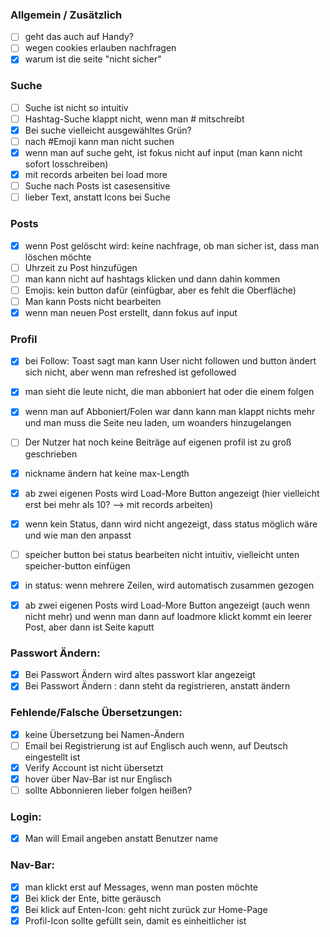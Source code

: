 ### Allgemein / Zusätzlich
- [ ] geht das auch auf Handy?
- [ ] wegen cookies erlauben nachfragen
- [x] warum ist die seite "nicht sicher"

### Suche
- [ ] Suche ist nicht so intuitiv
- [ ] Hashtag-Suche klappt nicht, wenn man # mitschreibt
- [x] Bei suche vielleicht ausgewähltes Grün?
- [ ] nach #Emoji kann man nicht suchen
- [x] wenn man auf suche geht, ist fokus nicht auf input (man kann nicht sofort losschreiben)
- [x] mit records arbeiten bei load more
- [ ] Suche nach Posts ist casesensitive
- [ ] lieber Text, anstatt Icons bei Suche

### Posts
- [x] wenn Post gelöscht wird: keine nachfrage, ob man sicher ist, dass man löschen möchte
- [ ] Uhrzeit zu Post hinzufügen
- [ ] man kann nicht auf hashtags klicken und dann dahin kommen
- [ ] Emojis: kein button dafür (einfügbar, aber es fehlt die Oberfläche)
- [ ] Man kann Posts nicht bearbeiten
- [x] wenn man neuen Post erstellt, dann fokus auf input

### Profil
- [x] bei Follow: Toast sagt man kann User nicht followen und button ändert sich nicht, aber wenn man refreshed ist gefollowed
- [x] man sieht die leute nicht, die man abboniert hat oder die einem folgen
- [x] wenn man auf Abboniert/Folen war dann kann man klappt nichts mehr und man muss die Seite neu laden, um woanders hinzugelangen
- [ ] Der Nutzer hat noch keine Beiträge auf eigenen profil ist zu groß geschrieben
- [x] nickname ändern hat keine max-Length
- [x] ab zwei eigenen Posts wird Load-More Button angezeigt (hier vielleicht erst bei mehr als 10? --> mit records arbeiten)
- [x] wenn kein Status, dann wird nicht angezeigt, dass status möglich wäre und wie man den anpasst
- [ ] speicher button bei status bearbeiten nicht intuitiv, vielleicht unten speicher-button einfügen
- [x] in status: wenn mehrere Zeilen, wird automatisch zusammen gezogen
- [x] ab zwei eigenen Posts wird Load-More Button angezeigt (auch wenn nicht mehr) und wenn man dann auf loadmore klickt kommt ein leerer Post, aber dann ist Seite kaputt


### Passwort Ändern:
- [x] Bei Passwort Ändern wird altes passwort klar angezeigt 
- [x] Bei Passwort Ändern : dann steht da registrieren, anstatt ändern 

### Fehlende/Falsche Übersetzungen:
- [x] keine Übersetzung bei Namen-Ändern 
- [ ] Email bei Registrierung ist auf Englisch auch wenn, auf Deutsch eingestellt ist 
- [x] Verify Account ist nicht übersetzt 
- [x] hover über Nav-Bar ist nur Englisch 
- [ ] sollte Abbonnieren lieber folgen heißen? 

### Login:
- [x] Man will Email angeben anstatt Benutzer name 

### Nav-Bar:
- [x] man klickt erst auf Messages, wenn man posten möchte 
- [x] Bei klick der Ente, bitte geräusch 
- [x] Bei klick auf Enten-Icon: geht nicht zurück zur Home-Page 
- [x] Profil-Icon sollte gefüllt sein, damit es einheitlicher ist 
